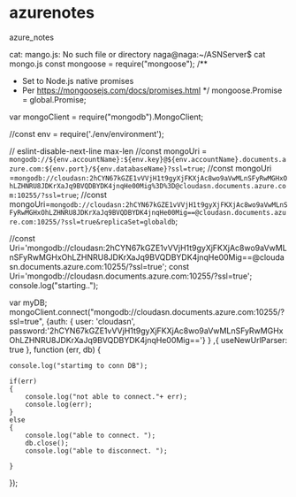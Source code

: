 # azurenotes
azure_notes



cat: mango.js: No such file or directory
naga@naga:~/ASNServer$ cat mongo.js
const mongoose = require("mongoose");
/**
* Set to Node.js native promises
* Per https://mongoosejs.com/docs/promises.html
*/
mongoose.Promise = global.Promise;


var mongoClient = require("mongodb").MongoClient;

//const env = require('./env/environment');

// eslint-disable-next-line max-len
//const mongoUri = `mongodb://${env.accountName}:${env.key}@${env.accountName}.documents.azure.com:${env.port}/${env.databaseName}?ssl=true`;
//const mongoUri =`mongodb://cloudasn:2hCYN67kGZE1vVVjH1t9gyXjFKXjAc8wo9aVwMLnSFyRwMGHxOhLZHNRU8JDKrXaJq9BVQDBYDK4jnqHe00Mig%3D%3D@cloudasn.documents.azure.com:10255/?ssl=true`;
//const mongoUri=`mongodb://cloudasn:2hCYN67kGZE1vVVjH1t9gyXjFKXjAc8wo9aVwMLnSFyRwMGHxOhLZHNRU8JDKrXaJq9BVQDBYDK4jnqHe00Mig==@cloudasn.documents.azure.com:10255/?ssl=true&replicaSet=globaldb`;

//const Uri='mongodb://cloudasn:2hCYN67kGZE1vVVjH1t9gyXjFKXjAc8wo9aVwMLnSFyRwMGHxOhLZHNRU8JDKrXaJq9BVQDBYDK4jnqHe00Mig\=\=@cloudasn.documents.azure.com:10255/?ssl=true';
const Uri='mongodb://cloudasn.documents.azure.com:10255/?ssl=true';
console.log("starting..");





var myDB;
mongoClient.connect("mongodb://cloudasn.documents.azure.com:10255/?ssl=true", {auth: {
         user: 'cloudasn',
           password:'2hCYN67kGZE1vVVjH1t9gyXjFKXjAc8wo9aVwMLnSFyRwMGHxOhLZHNRU8JDKrXaJq9BVQDBYDK4jnqHe00Mig=='}
         } ,{ useNewUrlParser: true }, function (err, db) {


	console.log("startimg to conn DB");

	if(err)
	{
		console.log("not able to connect."+ err);
		console.log(err);
	}
	else
	{
		console.log("able to connect. ");
		db.close();
		console.log("able to disconnect. ");

	}


});
